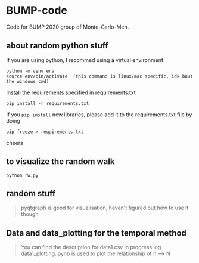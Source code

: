 # BUMP-code
Code for BUMP 2020 group of Monte-Carlo-Men.



## about random python stuff

If you are using python, I recommed using a virtual environment
```
python -m venv env
source env/bin/activate  (this command is linux/mac specific, idk bout the windows cmd)
```

Install the requirements specified in requirements.txt

```
pip install -r requirements.txt
```

If you `pip install` new libraries, please add it to the requirements.txt file by doing 
```
pip freeze > requirements.txt
```

cheers 


## to visualize the random walk 
`python rw.py`
 


## random stuff

> pyqtgraph is good for visualisation, haven't figured out how to use it though

## Data and data_plotting for the temporal method
> You can find the description for data1.csv in progress log
> data1_plotting.ipynb is used to plot the relationship of n --> N 
